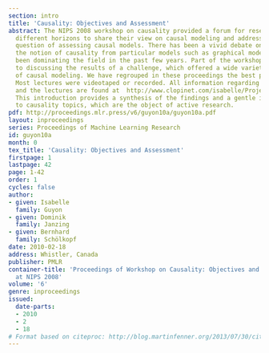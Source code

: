 ```yaml
---
section: intro
title: 'Causality: Objectives and Assessment'
abstract: The NIPS 2008 workshop on causality provided a forum for researchers from
  different horizons to share their view on causal modeling and address the difficult
  question of assessing causal models. There has been a vivid debate on properly separating
  the notion of causality from particular models such as graphical models, which have
  been dominating the field in the past few years. Part of the workshop was dedicated
  to discussing the results of a challenge, which offered a wide variety of applications
  of causal modeling. We have regrouped in these proceedings the best papers presented.
  Most lectures were videotaped or recorded. All information regarding the challenge
  and the lectures are found at  http://www.clopinet.com/isabelle/Projects/NIPS2008/.
  This introduction provides a synthesis of the findings and a gentle introduction
  to causality topics, which are the object of active research.
pdf: http://proceedings.mlr.press/v6/guyon10a/guyon10a.pdf
layout: inproceedings
series: Proceedings of Machine Learning Research
id: guyon10a
month: 0
tex_title: 'Causality: Objectives and Assessment'
firstpage: 1
lastpage: 42
page: 1-42
order: 1
cycles: false
author:
- given: Isabelle
  family: Guyon
- given: Dominik
  family: Janzing
- given: Bernhard
  family: Schölkopf
date: 2010-02-18
address: Whistler, Canada
publisher: PMLR
container-title: 'Proceedings of Workshop on Causality: Objectives and Assessment
  at NIPS 2008'
volume: '6'
genre: inproceedings
issued:
  date-parts:
  - 2010
  - 2
  - 18
# Format based on citeproc: http://blog.martinfenner.org/2013/07/30/citeproc-yaml-for-bibliographies/
---
```

